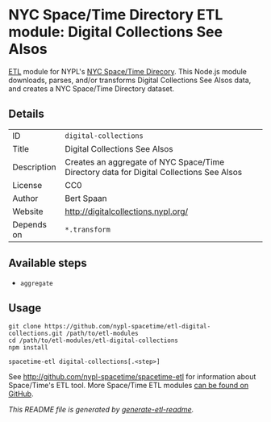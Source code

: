 # NYC Space/Time Directory ETL module: Digital Collections See Alsos

[ETL](https://en.wikipedia.org/wiki/Extract,_transform,_load) module for NYPL's [NYC Space/Time Direcory](http://spacetime.nypl.org/). This Node.js module downloads, parses, and/or transforms Digital Collections See Alsos data, and creates a NYC Space/Time Directory dataset.

## Details

<table>
<tbody>

<tr>
<td>ID</td>
<td><code>digital-collections</code></td>
</tr>

<tr>
<td>Title</td>
<td>Digital Collections See Alsos</td>
</tr>

<tr>
<td>Description</td>
<td>Creates an aggregate of NYC Space/Time Directory data for Digital Collections See Alsos</td>
</tr>

<tr>
<td>License</td>
<td>CC0</td>
</tr>

<tr>
<td>Author</td>
<td>Bert Spaan</td>
</tr>

<tr>
<td>Website</td>
<td><a href="http://digitalcollections.nypl.org/">http://digitalcollections.nypl.org/</a></td>
</tr>

<tr>
<td>Depends on</td>
<td><code>*.transform</code></td>
</tr>
</tbody>
</table>

## Available steps

  - `aggregate`

## Usage

```
git clone https://github.com/nypl-spacetime/etl-digital-collections.git /path/to/etl-modules
cd /path/to/etl-modules/etl-digital-collections
npm install

spacetime-etl digital-collections[.<step>]
```

See http://github.com/nypl-spacetime/spacetime-etl for information about Space/Time's ETL tool. More Space/Time ETL modules [can be found on GitHub](https://github.com/search?utf8=%E2%9C%93&q=org%3Anypl-spacetime+etl-&type=Repositories&ref=advsearch&l=&l=).

_This README file is generated by [generate-etl-readme](https://github.com/nypl-spacetime/generate-etl-readme)._
